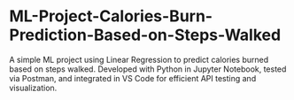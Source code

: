 # ML-Project-Calories-Burn-Prediction-Based-on-Steps-Walked
A simple ML project using Linear Regression to predict calories burned based on steps walked. Developed with Python in Jupyter Notebook, tested via Postman, and integrated in VS Code for efficient API testing and visualization.
